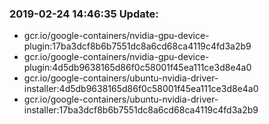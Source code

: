 ### 2019-02-24 14:46:35 Update:

- gcr.io/google-containers/nvidia-gpu-device-plugin:17ba3dcf8b6b7551dc8a6cd68ca4119c4fd3a2b9
- gcr.io/google-containers/nvidia-gpu-device-plugin:4d5db9638165d86f0c58001f45ea111ce3d8e4a0
- gcr.io/google-containers/ubuntu-nvidia-driver-installer:4d5db9638165d86f0c58001f45ea111ce3d8e4a0
- gcr.io/google-containers/ubuntu-nvidia-driver-installer:17ba3dcf8b6b7551dc8a6cd68ca4119c4fd3a2b9
